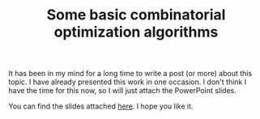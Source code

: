 ﻿---
layout: post
title: Some basic combinatorial optimization algorithms
categories: algorithms
keywords: algorithms
comments: true
---

It has been in my mind for a long time to write a post (or more) about this topic. I have already presented this work in one occasion. I don't think I have the time for this now, so I will just attach the PowerPoint slides. 


You can find the slides attached <a href="/assets/files/basic_combinatorial_optimization_algorithms.pptx" target="_blank">here</a>. I hope you like it. 